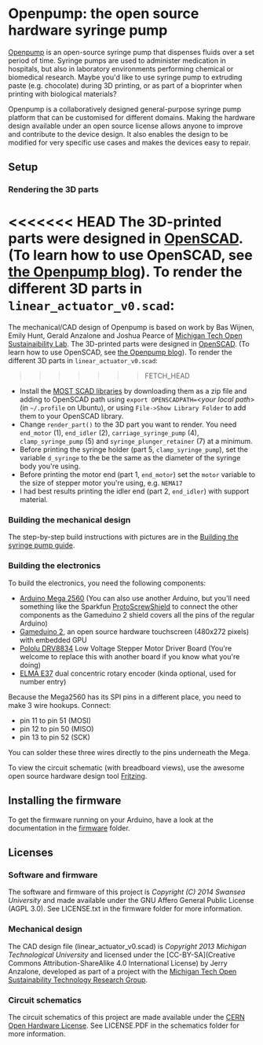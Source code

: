 # Openpump: the open source hardware syringe pump

[Openpump](http://www.openpump.org) is an open-source syringe pump that dispenses fluids over a set period of time. Syringe pumps are used to administer medication in hospitals, but also in laboratory environments performing chemical or biomedical research. Maybe you'd like to use syringe pump to extruding paste (e.g. chocolate) during 3D printing, or as part of a bioprinter when printing with biological materials?

Openpump is a collaboratively designed general-purpose syringe pump platform that can be customised for different domains. Making the hardware design available under an open source license allows anyone to improve and contribute to the device design. It also enables the design to be modified for very specific use cases and makes the devices easy to repair.

## Setup

### Rendering the 3D parts
<<<<<<< HEAD
The 3D-printed parts were designed in [OpenSCAD](http://www.openscad.org/). (To learn how to use OpenSCAD, see [the Openpump blog](http://blog.openpump.org/how-to-design-a-3d-printed-enclosure-for-your-product/)). To render the different 3D parts in `linear_actuator_v0.scad`:
=======
The mechanical/CAD design of Openpump is based on work by Bas Wijnen, Emily Hunt, Gerald Anzalone and Joshua Pearce of  [Michigan Tech Open Sustainaibility Lab](http://www.appropedia.org/Open-source_syringe_pump). The 3D-printed parts were designed in [OpenSCAD](http://www.openscad.org/). (To learn how to use OpenSCAD, see [the Openpump blog](http://blog.openpump.org/how-to-design-a-3d-printed-enclosure-for-your-product/)). To render the different 3D parts in `linear_actuator_v0.scad`:
>>>>>>> FETCH_HEAD
* Install the [MOST SCAD libraries](https://github.com/mtu-most/most-scad-libraries) by downloading them as a zip file and adding to OpenSCAD path using `export OPENSCADPATH=`<*your local path*> (in `~/.profile` on Ubuntu), or using `File->Show Library Folder` to add them to your OpenSCAD library.
* Change `render_part()` to the 3D part you want to render. You need `end_motor` (1), `end_idler` (2), `carriage_syringe_pump` (4), `clamp_syringe_pump` (5) and `syringe_plunger_retainer` (7) at a minimum.
* Before printing the syringe holder (part 5, `clamp_syringe_pump`), set the variable `d_syringe` to the be the same as the diameter of the syringe body you're using.
* Before printing the motor end (part 1, `end_motor`) set the `motor` variable to the size of stepper motor you're using, e.g. `NEMA17`
* I had best results printing the idler end (part 2, `end_idler`) with support material.

### Building the mechanical design
The step-by-step build instructions with pictures are in the [Building the syringe pump guide](http://openpump.dozuki.com/c/Build_instructions).

### Building the electronics
To build the electronics, you need the following components:
* [Arduino Mega 2560](http://arduino.cc/en/Main/ArduinoBoardMega2560) (You can also use another Arduino, but you'll need something like the Sparkfun [ProtoScrewShield](https://www.sparkfun.com/products/9729) to connect the other components as the Gameduino 2 shield covers all the pins of the regular Arduino)
* [Gameduino 2](http://excamera.com/sphinx/gameduino2/), an open source hardware touchscreen (480x272 pixels) with embedded GPU
* [Pololu DRV8834](http://www.pololu.com/product/2134) Low Voltage Stepper Motor Driver Board (You're welcome to replace this with another board if you know what you're doing)
* [ELMA E37](http://www.leobodnar.com/shop/index.php?main_page=product_info&cPath=75&products_id=196) dual concentric rotary encoder (kinda optional, used for number entry)

Because the Mega2560 has its SPI pins in a different place, you need to make 3 wire hookups. Connect:
- pin 11 to pin 51 (MOSI)
- pin 12 to pin 50 (MISO)
- pin 13 to pin 52 (SCK)

You can solder these three wires directly to the pins underneath the Mega.

To view the circuit schematic (with breadboard views), use the awesome open source hardware design tool [Fritzing](http://fritzing.org/).

## Installing the firmware

To get the firmware running on your Arduino, have a look at the documentation in the [firmware](firmware/) folder. 

## Licenses

### Software and firmware
The software and firmware of this project is *Copyright (C) 2014 Swansea University* and made available under the GNU Affero General Public License (AGPL 3.0). See LICENSE.txt in the firmware folder for more information.

### Mechanical design
The CAD design file (linear_actuator_v0.scad) is *Copyright 2013 Michigan Technological University* and licensed under the [CC-BY-SA](Creative Commons Attribution-ShareAlike 4.0 International License) by Jerry Anzalone, developed as part of a project with the [Michigan Tech Open Sustainability Technology Research Group](http://www.appropedia.org/Category:MOST).

### Circuit schematics
The circuit schematics of this project are made available under the [CERN Open Hardware License](http://www.ohwr.org/projects/cernohl/wiki). See LICENSE.PDF in the schematics folder for more information.
